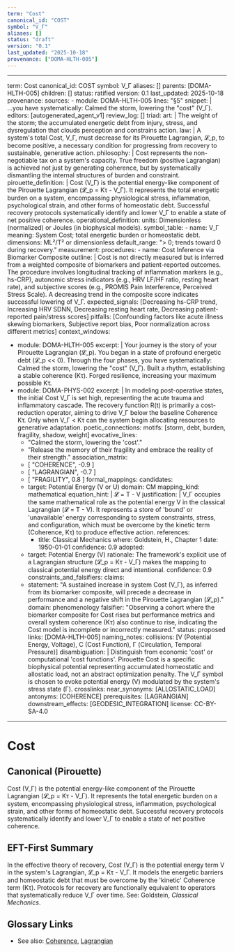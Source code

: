```yaml
---
term: "Cost"
canonical_id: "COST"
symbol: "V_Γ"
aliases: []
status: "draft"
version: "0.1"
last_updated: "2025-10-18"
provenance: ["DOMA-HLTH-005"]
---
```


---
term: Cost
canonical_id: COST
symbol: V_Γ
aliases: []
parents: [DOMA-HLTH-005]
children: []
status: ratified
version: 0.1
last_updated: 2025-10-18
provenance:
  sources:
    - module: DOMA-HLTH-005
      lines: "§5"
      snippet: |
        ...you have systematically: Calmed the storm, lowering the "cost" (V_Γ).
  editors: [autogenerated_agent_v1]
  review_log: []
triad:
  art: |
    The weight of the storm; the accumulated energetic debt from injury, stress, and dysregulation that clouds perception and constrains action.
  law: |
    A system's total Cost, V_Γ, must decrease for its Pirouette Lagrangian, 𝓛_p, to become positive, a necessary condition for progressing from recovery to sustainable, generative action.
  philosophy: |
    Cost represents the non-negotiable tax on a system's capacity. True freedom (positive Lagrangian) is achieved not just by generating coherence, but by systematically dismantling the internal structures of burden and constraint.
pirouette_definition: |
  Cost (V_Γ) is the potential energy-like component of the Pirouette Lagrangian (𝓛_p = Kτ - V_Γ). It represents the total energetic burden on a system, encompassing physiological stress, inflammation, psychological strain, and other forms of homeostatic debt. Successful recovery protocols systematically identify and lower V_Γ to enable a state of net positive coherence.
operational_definition:
  units: Dimensionless (normalized) or Joules (in biophysical models).
  symbol_table:
    - name: V_Γ
      meaning: System Cost; total energetic burden or homeostatic debt.
      dimensions: ML²/T² or dimensionless
      default_range: "> 0; trends toward 0 during recovery."
  measurement:
    procedures:
      - name: Cost Inference via Biomarker Composite
        outline: |
          Cost is not directly measured but is inferred from a weighted composite of biomarkers and patient-reported outcomes. The procedure involves longitudinal tracking of inflammation markers (e.g., hs-CRP), autonomic stress indicators (e.g., HRV LF/HF ratio, resting heart rate), and subjective scores (e.g., PROMIS Pain Interference, Perceived Stress Scale). A decreasing trend in the composite score indicates successful lowering of V_Γ.
        expected_signals: [Decreasing hs-CRP trend, Increasing HRV SDNN, Decreasing resting heart rate, Decreasing patient-reported pain/stress scores]
        pitfalls: [Confounding factors like acute illness skewing biomarkers, Subjective report bias, Poor normalization across different metrics]
context_windows:
  - module: DOMA-HLTH-005
    excerpt: |
      Your journey is the story of your Pirouette Lagrangian (𝓛_p). You began in a state of profound energetic debt (𝓛_p << 0). Through the four phases, you have systematically: Calmed the storm, lowering the "cost" (V_Γ). Built a rhythm, establishing a stable coherence (Kτ). Forged resilience, increasing your maximum possible Kτ.
  - module: DOMA-PHYS-002
    excerpt: |
      In modeling post-operative states, the initial Cost V_Γ is set high, representing the acute trauma and inflammatory cascade. The recovery function R(t) is primarily a cost-reduction operator, aiming to drive V_Γ below the baseline Coherence Kτ. Only when V_Γ < Kτ can the system begin allocating resources to generative adaptation.
poetic_connections:
  motifs: [storm, debt, burden, fragility, shadow, weight]
  evocative_lines:
    - "Calmed the storm, lowering the 'cost'."
    - "Release the memory of their fragility and embrace the reality of their strength."
  association_matrix:
    - [ "COHERENCE", -0.9 ]
    - [ "LAGRANGIAN", -0.7 ]
    - [ "FRAGILITY", 0.8 ]
formal_mappings:
  candidates:
    - target: Potential Energy (V or U)
      domain: CM
      mapping_kind: mathematical
      equation_hint: |
        𝓛 = T - V
      justification: |
        V_Γ occupies the same mathematical role as the potential energy V in the classical Lagrangian (𝓛 = T - V). It represents a store of 'bound' or 'unavailable' energy corresponding to system constraints, stress, and configuration, which must be overcome by the kinetic term (Coherence, Kτ) to produce effective action.
      references:
        - title: Classical Mechanics
          where: Goldstein, H., Chapter 1
          date: 1950-01-01
      confidence: 0.9
  adopted:
    - target: Potential Energy (V)
      rationale: The framework's explicit use of a Lagrangian structure (𝓛_p = Kτ - V_Γ) makes the mapping to classical potential energy direct and intentional.
      confidence: 0.9
constraints_and_falsifiers:
  claims:
    - statement: "A sustained increase in system Cost (V_Γ), as inferred from its biomarker composite, will precede a decrease in performance and a negative shift in the Pirouette Lagrangian (𝓛_p)."
      domain: phenomenology
      falsifier: "Observing a cohort where the biomarker composite for Cost rises but performance metrics and overall system coherence (Kτ) also continue to rise, indicating the Cost model is incomplete or incorrectly measured."
      status: proposed
      links: [DOMA-HLTH-005]
naming_notes:
  collisions: [V (Potential Energy, Voltage), C (Cost Function), Γ (Circulation, Temporal Pressure)]
  disambiguation: |
    Distinguish from economic 'cost' or computational 'cost functions'. Pirouette Cost is a specific biophysical potential representing accumulated homeostatic and allostatic load, not an abstract optimization penalty. The V_Γ symbol is chosen to evoke potential energy (V) modulated by the system's stress state (Γ).
crosslinks:
  near_synonyms: [ALLOSTATIC_LOAD]
  antonyms: [COHERENCE]
  prerequisites: [LAGRANGIAN]
  downstream_effects: [GEODESIC_INTEGRATION]
license: CC-BY-SA-4.0
---

# Cost

## Canonical (Pirouette)
Cost (V_Γ) is the potential energy-like component of the Pirouette Lagrangian (𝓛_p = Kτ - V_Γ). It represents the total energetic burden on a system, encompassing physiological stress, inflammation, psychological strain, and other forms of homeostatic debt. Successful recovery protocols systematically identify and lower V_Γ to enable a state of net positive coherence.

## EFT-First Summary
In the effective theory of recovery, Cost (V_Γ) is the potential energy term V in the system's Lagrangian, 𝓛_p = Kτ - V_Γ. It models the energetic barriers and homeostatic debt that must be overcome by the 'kinetic' Coherence term (Kτ). Protocols for recovery are functionally equivalent to operators that systematically reduce V_Γ over time. See: Goldstein, *Classical Mechanics*.

## Glossary Links
- See also: [Coherence](COHERENCE.md), [Lagrangian](LAGRANGIAN.md)